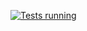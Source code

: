 [![Tests running](https://github.com/EugenyVinogradov/HomeworkMobileAuto_2.2/actions/workflows/android.yml/badge.svg)](https://github.com/EugenyVinogradov/HomeworkMobileAuto_2.2/actions/workflows/android.yml/badge.svg)
